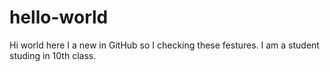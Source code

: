 # hello-world
Hi world here I a new in GitHub so I checking these festures.
I am a student studing in 10th class. 

